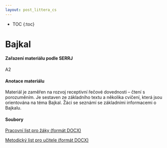 ```yaml
---
layout: post_littera_cs
---
```

* TOC
{:toc}

# Bajkal

#### Zařazení materiálu podle SERRJ

A2

#### Anotace materiálu

Materiál je zaměřen na rozvoj receptivní řečové dovednosti – čtení s porozuměním. Je sestaven ze základního textu a několika cvičení, která jsou orientována na téma Bajkal. Žáci se seznámí se základními informacemi o Bajkalu.

#### Soubory

[Pracovní list pro žáky (formát DOCX)](/cs/littera/rustina/materialy/zaci/cteni/34_Bajkal_Z_A2.docx) 

[Metodický list pro učitele (formát DOCX)](/cs/littera/rustina/materialy/metodika/34_Bajkal_metodika.docx) 